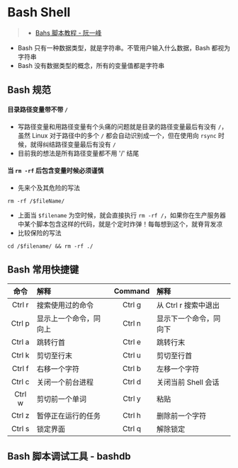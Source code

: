 # Bash Shell 

> * [Bahs 脚本教程 - 阮一峰](https://wangdoc.com/bash/)

* Bash 只有一种数据类型，就是字符串。不管用户输入什么数据，Bash 都视为字符串
* Bash 没有数据类型的概念，所有的变量值都是字符串


## Bash 规范

#### 目录路径变量带不带 `/`

* 写路径变量和用路径变量有个头痛的问题就是目录的路径变量最后有没有 `/`，虽然 Linux 对于路径中的多个 `/` 都会自动识别成一个，但在使用向 `rsync` 时候，就得纠结路径变量最后有没有 `/`
* 目前我的想法是所有路径变量都不用 '/' 结尾

#### 当 `rm -rf` 后包含变量时候必须谨慎

* 先来个及其危险的写法
``` shell
rm -rf /$fileName/
```
* 上面当 `$filename` 为空时候，就会直接执行 `rm -rf /`，如果你在生产服务器中某个脚本包含这样的代码，就是个定时炸弹！每每想到这个，就脊背发凉
* 比较保险的写法
``` shell
cd /$filename/ && rm -rf ./
```

## Bash 常用快捷键

| 命令    |    解释            | Command | 解释                 |
| :-----: | :----------------- | :-----: | :------------------- |
| Ctrl r  | 搜索使用过的命令   | Ctrl g  | 从 Ctrl r 搜索中退出 |
| Ctrl p  | 显示上一个命令，同向上 | Ctrl n  | 显示下一个命令，同向下 |
| Ctrl a  | 跳转行首           | Ctrl e  | 跳转行末             |
| Ctrl k  | 剪切至行末         | Ctrl u  | 剪切至行首           |
| Ctrl f  | 右移一个字符       | Ctrl b  | 左移一个字符         |
| Ctrl c  | 关闭一个前台进程   | Ctrl d  | 关闭当前 Shell 会话  |
| Ctrl w  | 剪切前一个单词     | Ctrl y  | 粘贴                 |
| Ctrl z  | 暂停正在运行的任务 | Ctrl h  | 删除前一个字符       |
| Ctrl s  | 锁定界面           | Ctrl q  | 解除锁定             |

## Bash 脚本调试工具 - bashdb


